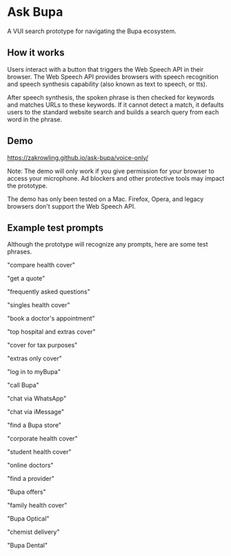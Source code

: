 # Ask Bupa
A VUI search prototype for navigating the Bupa ecosystem.

## How it works
Users interact with a button that triggers the Web Speech API in their browser.
The Web Speech API provides browsers with speech recognition and speech synthesis capability (also known as text to speech, or tts).

After speech synthesis, the spoken phrase is then checked for keywords and matches URLs to these keywords.
If it cannot detect a match, it defaults users to the standard website search and builds a search query from each word in the phrase.

## Demo
https://zakrowling.github.io/ask-bupa/voice-only/

Note: The demo will only work if you give permission for your browser to access your microphone. Ad blockers and other protective tools may impact the prototype.

The demo has only been tested on a Mac. Firefox, Opera, and legacy browsers don't support the Web Speech API.

## Example test prompts
Although the prototype will recognize any prompts, here are some test phrases.

"compare health cover"

"get a quote"

"frequently asked questions"

"singles health cover"

"book a doctor's appointment"

"top hospital and extras cover"

"cover for tax purposes"

"extras only cover"

"log in to myBupa"

"call Bupa"

"chat via WhatsApp"

"chat via iMessage"

"find a Bupa store"

"corporate health cover"

"student health cover"

"online doctors"

"find a provider"

"Bupa offers"

"family health cover"

"Bupa Optical"

"chemist delivery"

"Bupa Dental"
